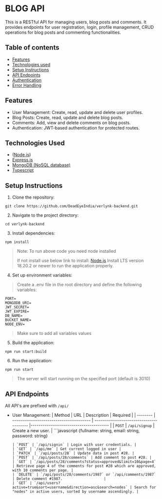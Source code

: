 # BLOG API

This is a RESTful API for managing users, blog posts and comments. It provides endpoints for user registration, login, profile management, CRUD operations for blog posts and commenting functionalities.

## Table of contents

- [Features](#features)
- [Technologies used](#technologies-used)
- [Setup Instructions](#setup-instructions)
- [API Endpoints](#api-endpoints)
- [Authentication](#authentication)
- [Error Handling](#error-handling)

## Features

- User Management: Create, read, update and delete user profiles.
- Blog Posts: Create, read, update and delete blog posts.
- Comments: Add, view and delete comments on blog posts.
- Authentication: JWT-based authentication for protected routes.

## Technologies Used

- ([Node.js](https://nodejs.org/en))
- [Express.js](https://expressjs.com/)
- [MongoDB (NoSQL database)](https://www.mongodb.com/)
- [Typescript](https://www.typescriptlang.org/)

## Setup Instructions

1. Clone the repository:

```
git clone https://github.com/DeadEyeIndia/verlynk-backend.git
```

2. Navigate to the project directory:

```
cd verlynk-backend
```

3. Install dependencies:

```
npm install
```

> Note: To run above code you need node installed
>
> If not install use below link to install:
> [Node.js](https://nodejs.org/en/download)
> Install LTS version 18.20.2 or newer to run the application properly.

4. Set up environment variables:

> Create a .env file in the root directory and define the following variables:

```
PORT=
MONGODB_URI=
JWT_SECRET=
JWT_EXPIRE=
DB_NAME=
BUCKET_NAME=
NODE_ENV=
```

> Make sure to add all variables values

5. Build the application:

```
npm run start:build
```

6. Run the application:

```
npm run start
```

> The server will start running on the specified port (default is 3010)

## API Endpoints

All API's are prefixed with `/api/`

- User Management:
  | Method | URL | Description | Required |
  | -------- | ---------------------------------------- | ---------------------------------------- |---------------------------------------- |
  | `POST` | `/api/signup` | Create a new user. | ```javascript
  {fullname: string, email: string, password: string}
  ```|
  | `POST` | `/api/signin` | Login with user credentials. |
  | `GET` | `/api/me` | Get current logged in user |
  | `PATCH` | `/api/posts/28` | Update data in post #28. |
  | `POST` | `/api/posts/28/comments` | Add comment to post #28. |
  | `GET` | `/api/posts/28/comments?status=approved&limit=10&page=4` | Retrieve page 4 of the comments for post #28 which are approved, with 10 comments per page. |
  | `DELETE` | `/api/posts/28/comments/1987` or `/api/comments/1987` | Delete comment #1987.                   |
  | `GET` | `/api/users?active=true&sort=username&direction=asc&search=nodes` | Search for "nodes" in active users, sorted by username ascendingly. |
  ```
